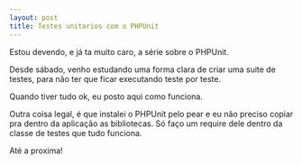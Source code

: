 ```yaml
---
layout: post
title: Testes unitarios com o PHPUnit
---
```


Estou devendo, e já ta muito caro, a série sobre o PHPUnit.

Desde sábado, venho estudando uma forma clara de criar uma suite de testes, para não ter que ficar executando teste por teste.

Quando tiver tudo ok, eu posto aqui como funciona.

Outra coisa legal, é que instalei o PHPUnit pelo pear e eu não preciso copiar pra dentro da aplicação as bibliotecas. Só faço um require dele dentro da classe de testes que tudo funciona.

Até a proxima!
